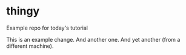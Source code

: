 thingy
======

Example repo for today's tutorial

This is an example change.
And another one.
And yet another (from a different machine).

